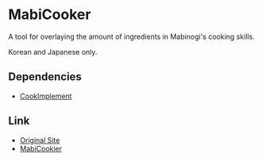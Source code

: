 # MabiCooker

A tool for overlaying the amount of ingredients in Mabinogi's cooking skills.

Korean and Japanese only.

## Dependencies

* [CookImplement](https://github.com/logue/CookImplement)

## Link

* [Original Site](http://web.archive.org/web/20120219003011/lab.dehol.kr/projects/mabicooker)
* [MabiCookier](https://mabiassist.logue.be/MabiCooker)
